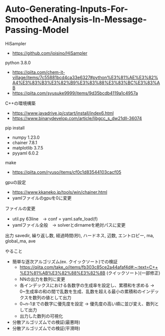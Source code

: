 # Auto-Generating-Inputs-For-Smoothed-Analysis-In-Message-Passing-Model

HiSampler
- https://github.com/joisino/HiSampler

python 3.8.0
- https://qiita.com/chem-it-village/items/7c55881bcd4ca33e6327#python%E3%81%AE%E3%82%A4%E3%83%B3%E3%82%B9%E3%83%88%E3%83%BC%E3%83%AB
- https://qiita.com/syusuke9999/items/9d35bcdb4119a1c4957a

C++の環境構築
- https://www.javadrive.jp/cstart/install/index6.html
- https://www.binarydevelop.com/article/libgcc_s_dw21dll-36074

pip install
- numpy 1.23.0
- chainer 7.8.1
- matplotlib 3.7.5
- pyyaml 6.0.2

make
- https://qiita.com/ryuso/items/cf0c1d83544103cacf05

gpuの設定
- https://www.kkaneko.jp/tools/win/chainer.html
- yamlファイルのgpuを0に変更

ファイルの変更
- util.py 63line　-> conf = yaml.safe_load(f)
- yamlファイル全般　-> solverとdirnameを絶対パスに変更

出力
savedir, 繰り返し数, 経過時間(秒), ハードネス, 辺数, エントロピー, ma, global_ma, ave

やること
- 簡単な逐次アルゴリズム(ex. クイックソート)での検証
  - https://qiita.com/take_o/items/fb303c85ce2a44afaf4d#:~:text=C++%E3%81%AB%E3%82%88%E3%82%8B (クイックソート)(一部修正)
  - NNの出力を数列に変更
   - 各インデックスにおける各数字の生成率を設定し、累積和を求める
     → 0~生成率の和の間で乱数を生成、乱数を超える最小の累積和のインデックスを数列の値として出力
   - 0~n-1までの数字に優先度を設定
     → 優先度の高い順に並び変え、数列として出力
  - 出力した数列の可視化
- 分散アルゴリズムでの検証(最悪時)
- 分散アルゴリズムでの検証(平滑時)
